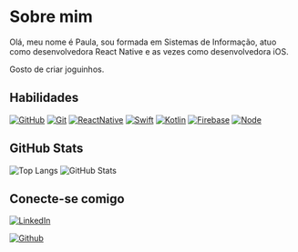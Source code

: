 # Sobre mim

Olá, meu nome é Paula, sou formada em Sistemas de Informação, atuo como desenvolvedora React Native e as vezes como desenvolvedora iOS.

Gosto de criar joguinhos.

## Habilidades

[![GitHub](https://img.shields.io/badge/GitHub-30A3DC?style-for-the-badge&logo-github&logoColor=fff)](https://docs.github.com/)
[![Git](https://img.shields.io/badge/Git-30A3DC?style-for-the-badge&logo-git&logoColor=fff)](https://git-scm.com/doc)
[![ReactNative](https://img.shields.io/badge/React%20Native-30A3DC?style-for-the-badge&logo-git&logoColor=fff)](https://reactnative.dev/)
[![Swift](https://img.shields.io/badge/Swift-30A3DC?style-for-the-badge&logo-git&logoColor=fff)](https://www.swift.org/)
[![Kotlin](https://img.shields.io/badge/Kotlin-30A3DC?style-for-the-badge&logo-git&logoColor=fff)](https://kotlinlang.org/)
[![Firebase](https://img.shields.io/badge/Firebase-30A3DC?style-for-the-badge&logo-git&logoColor=fff)](https://firebase.google.com/)
[![Node](https://img.shields.io/badge/Node-30A3DC?style-for-the-badge&logo-git&logoColor=fff)](https://nodejs.org/)

## GitHub Stats

![Top Langs](https://github-readme-stats-git-masterrstaa-rickstaa.vercel.app/api/top-langs/?username=paularolim&layout=compact&bg_color=000&border_color=30A3DC&title_color=E94D5F&text_color=FFF)
![GitHub Stats](https://github-readme-stats.vercel.app/api?username=paularolim&theme=transparent&bg_color=000&border_color=30A3DC&show_icons=true&icon_color=30A3DC&title_color=E94D5F&text_color=FFF)

## Conecte-se comigo

[![LinkedIn](https://img.shields.io/badge/LinkedIn-000?style=for-the-badge&logo=linkedin&logoColor=0E76A8)](https://www.linkedin.com/in/paularolim/)

[![Github](https://img.shields.io/badge/-Github-000?style=flat&logo=github&logoColor=white)](https://github.com/paularolim)
